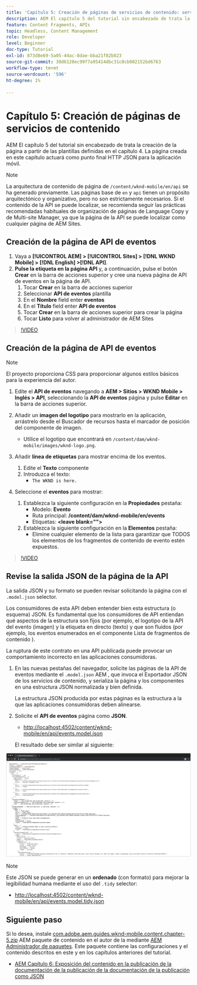 ```yaml
---
title: 'Capítulo 5: Creación de páginas de servicios de contenido: servicios de contenido'
description: AEM El capítulo 5 del tutorial sin encabezado de trata la creación de las páginas a partir de las plantillas definidas en el capítulo 4. Estas páginas actuarán como puntos finales HTTP JSON.
feature: Content Fragments, APIs
topic: Headless, Content Management
role: Developer
level: Beginner
doc-type: Tutorial
exl-id: 873d8e69-5a05-44ac-8dae-bba21f82b823
source-git-commit: 30d6120ec99f7a95414dbc31c0cb002152bd6763
workflow-type: tm+mt
source-wordcount: '596'
ht-degree: 1%

---
```


# Capítulo 5: Creación de páginas de servicios de contenido

AEM El capítulo 5 del tutorial sin encabezado de trata la creación de la página a partir de las plantillas definidas en el capítulo 4. La página creada en este capítulo actuará como punto final HTTP JSON para la aplicación móvil.

>[!NOTE]
>
> La arquitectura de contenido de página de `/content/wknd-mobile/en/api` se ha generado previamente. Las páginas base de `en` y `api` tienen un propósito arquitectónico y organizativo, pero no son estrictamente necesarios. Si el contenido de la API se puede localizar, se recomienda seguir las prácticas recomendadas habituales de organización de páginas de Language Copy y de Multi-site Manager, ya que la página de la API se puede localizar como cualquier página de AEM Sites.

## Creación de la página de API de eventos

1. Vaya a **[!UICONTROL AEM] > [!UICONTROL Sites] > [!DNL WKND Mobile] > [!DNL English] >[!DNL API]**.
1. **Pulse la etiqueta en la página API** y, a continuación, pulse el botón **Crear** en la barra de acciones superior y cree una nueva página de API de eventos en la página de API.
   1. Tocar **Crear** en la barra de acciones superior
   1. Seleccionar **API de eventos** plantilla
   1. En el **Nombre** field enter **eventos**
   1. En el **Título** field enter **API de eventos**
   1. Tocar **Crear** en la barra de acciones superior para crear la página
   1. Tocar **Listo** para volver al administrador de AEM Sites

>[!VIDEO](https://video.tv.adobe.com/v/28340?quality=12&learn=on)

## Creación de la página de API de eventos

>[!NOTE]
>
> El proyecto proporciona CSS para proporcionar algunos estilos básicos para la experiencia del autor.

1. Edite el **API de eventos** navegando a **AEM > Sitios > WKND Mobile > Inglés > API**, seleccionando la **API de eventos** página y pulse **Editar** en la barra de acciones superior.
1. Añadir un **imagen del logotipo** para mostrarlo en la aplicación, arrástrelo desde el Buscador de recursos hasta el marcador de posición del componente de imagen.
   * Utilice el logotipo que encontrará en `/content/dam/wknd-mobile/images/wknd-logo.png`.

1. Añadir **línea de etiquetas** para mostrar encima de los eventos.
   1. Edite el **Texto** componente
   1. Introduzca el texto:
      * `The WKND is here.`

1. Seleccione el **eventos** para mostrar:
   1. Establezca la siguiente configuración en la **Propiedades** pestaña:
      * Modelo: **Evento**
      * Ruta principal: **/content/dam/wknd-mobile/en/events**
      * Etiquetas: **&lt;leave blank=&quot;&quot;>**
   1. Establezca la siguiente configuración en la **Elementos** pestaña:
      * Elimine cualquier elemento de la lista para garantizar que TODOS los elementos de los fragmentos de contenido de evento estén expuestos.

>[!VIDEO](https://video.tv.adobe.com/v/28339?quality=12&learn=on)

## Revise la salida JSON de la página de la API

La salida JSON y su formato se pueden revisar solicitando la página con el `.model.json` selector.

Los consumidores de esta API deben entender bien esta estructura (o esquema) JSON. Es fundamental que los consumidores de API entiendan qué aspectos de la estructura son fijos (por ejemplo, el logotipo de la API del evento (imagen) y la etiqueta en directo (texto) y que son fluidos (por ejemplo, los eventos enumerados en el componente Lista de fragmentos de contenido ).

La ruptura de este contrato en una API publicada puede provocar un comportamiento incorrecto en las aplicaciones consumidoras.

1. En las nuevas pestañas del navegador, solicite las páginas de la API de eventos mediante el `.model.json` AEM , que invoca el Exportador JSON de los servicios de contenido, y serializa la página y los componentes en una estructura JSON normalizada y bien definida.

   La estructura JSON producida por estas páginas es la estructura a la que las aplicaciones consumidoras deben alinearse.

1. Solicite el **API de eventos** página como **JSON**.

   * [http://localhost:4502/content/wknd-mobile/en/api/events.model.json](http://localhost:4502/content/wknd-mobile/en/api/events.model.tidy.json)

   El resultado debe ser similar al siguiente:

![AEM Salida JSON de servicios de contenido](assets/chapter-5/json-output.png)

>[!NOTE]
>
> Este JSON se puede generar en un **ordenado** (con formato) para mejorar la legibilidad humana mediante el uso del `.tidy` selector:
> * [http://localhost:4502/content/wknd-mobile/en/api/events.model.tidy.json](http://localhost:4502/content/wknd-mobile/en/api/events.model.tidy.json)

## Siguiente paso

Si lo desea, instale [com.adobe.aem.guides.wknd-mobile.content.chapter-5.zip](https://github.com/adobe/aem-guides-wknd-mobile/releases/latest) AEM paquete de contenido en el autor de la mediante [AEM Administrador de paquetes](http://localhost:4502/crx/packmgr/index.jsp). Este paquete contiene las configuraciones y el contenido descritos en este y en los capítulos anteriores del tutorial.

* [AEM Capítulo 6: Exposición del contenido en la publicación de la documentación de la publicación de la documentación de la publicación como JSON](./chapter-6.md)

